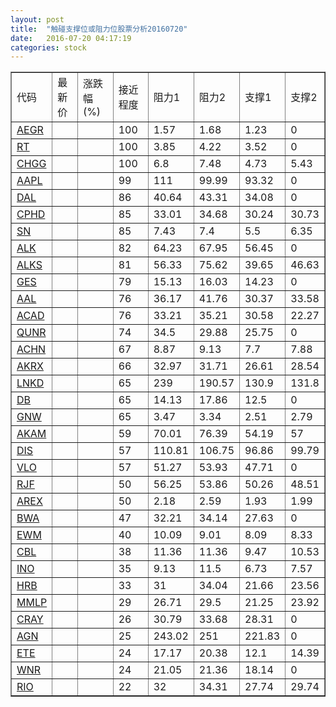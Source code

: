 ```yaml
---
layout: post
title:  "触碰支撑位或阻力位股票分析20160720"
date:   2016-07-20 04:17:19
categories: stock
---
```

<script type="text/javascript">
var stockList = []
stockList.push('gb_aegr');
stockList.push('gb_rt');
stockList.push('gb_chgg');
stockList.push('gb_aapl');
stockList.push('gb_dal');
stockList.push('gb_cphd');
stockList.push('gb_sn');
stockList.push('gb_alk');
stockList.push('gb_alks');
stockList.push('gb_ges');
stockList.push('gb_aal');
stockList.push('gb_acad');
stockList.push('gb_qunr');
stockList.push('gb_achn');
stockList.push('gb_akrx');
stockList.push('gb_lnkd');
stockList.push('gb_db');
stockList.push('gb_gnw');
stockList.push('gb_akam');
stockList.push('gb_dis');
stockList.push('gb_vlo');
stockList.push('gb_rjf');
stockList.push('gb_arex');
stockList.push('gb_bwa');
stockList.push('gb_ewm');
stockList.push('gb_cbl');
stockList.push('gb_ino');
stockList.push('gb_hrb');
stockList.push('gb_mmlp');
stockList.push('gb_cray');
stockList.push('gb_agn');
stockList.push('gb_ete');
stockList.push('gb_wnr');
stockList.push('gb_rio');
</script>
<table border="1">
 <tr>
 <td>代码</td>
 <td>最新价</td>
 <td>涨跌幅(%)</td>
 <td>接近程度</td>
 <td>阻力1</td>
 <td>阻力2</td>
 <td>支撑1</td>
 <td>支撑2</td>
</tr>
  <tr id="aegr" class="red">
  <td><a href="http://stock.finance.sina.com.cn/usstock/quotes/AEGR.html" target="_blank">AEGR</a></td><td></td><td></td><td>100</td><td>1.57</td><td>1.68</td><td>1.23</td><td>0</td></tr>
  <tr id="rt" class="red">
  <td><a href="http://stock.finance.sina.com.cn/usstock/quotes/RT.html" target="_blank">RT</a></td><td></td><td></td><td>100</td><td>3.85</td><td>4.22</td><td>3.52</td><td>0</td></tr>
  <tr id="chgg" class="green">
  <td><a href="http://stock.finance.sina.com.cn/usstock/quotes/CHGG.html" target="_blank">CHGG</a></td><td></td><td></td><td>100</td><td>6.8</td><td>7.48</td><td>4.73</td><td>5.43</td></tr>
  <tr id="aapl" class="red">
  <td><a href="http://stock.finance.sina.com.cn/usstock/quotes/AAPL.html" target="_blank">AAPL</a></td><td></td><td></td><td>99</td><td>111</td><td>99.99</td><td>93.32</td><td>0</td></tr>
  <tr id="dal" class="red">
  <td><a href="http://stock.finance.sina.com.cn/usstock/quotes/DAL.html" target="_blank">DAL</a></td><td></td><td></td><td>86</td><td>40.64</td><td>43.31</td><td>34.08</td><td>0</td></tr>
  <tr id="cphd" class="red">
  <td><a href="http://stock.finance.sina.com.cn/usstock/quotes/CPHD.html" target="_blank">CPHD</a></td><td></td><td></td><td>85</td><td>33.01</td><td>34.68</td><td>30.24</td><td>30.73</td></tr>
  <tr id="sn" class="green">
  <td><a href="http://stock.finance.sina.com.cn/usstock/quotes/SN.html" target="_blank">SN</a></td><td></td><td></td><td>85</td><td>7.43</td><td>7.4</td><td>5.5</td><td>6.35</td></tr>
  <tr id="alk" class="red">
  <td><a href="http://stock.finance.sina.com.cn/usstock/quotes/ALK.html" target="_blank">ALK</a></td><td></td><td></td><td>82</td><td>64.23</td><td>67.95</td><td>56.45</td><td>0</td></tr>
  <tr id="alks" class="green">
  <td><a href="http://stock.finance.sina.com.cn/usstock/quotes/ALKS.html" target="_blank">ALKS</a></td><td></td><td></td><td>81</td><td>56.33</td><td>75.62</td><td>39.65</td><td>46.63</td></tr>
  <tr id="ges" class="green">
  <td><a href="http://stock.finance.sina.com.cn/usstock/quotes/GES.html" target="_blank">GES</a></td><td></td><td></td><td>79</td><td>15.13</td><td>16.03</td><td>14.23</td><td>0</td></tr>
  <tr id="aal" class="red">
  <td><a href="http://stock.finance.sina.com.cn/usstock/quotes/AAL.html" target="_blank">AAL</a></td><td></td><td></td><td>76</td><td>36.17</td><td>41.76</td><td>30.37</td><td>33.58</td></tr>
  <tr id="acad" class="red">
  <td><a href="http://stock.finance.sina.com.cn/usstock/quotes/ACAD.html" target="_blank">ACAD</a></td><td></td><td></td><td>76</td><td>33.21</td><td>35.21</td><td>30.58</td><td>22.27</td></tr>
  <tr id="qunr" class="green">
  <td><a href="http://stock.finance.sina.com.cn/usstock/quotes/QUNR.html" target="_blank">QUNR</a></td><td></td><td></td><td>74</td><td>34.5</td><td>29.88</td><td>25.75</td><td>0</td></tr>
  <tr id="achn" class="red">
  <td><a href="http://stock.finance.sina.com.cn/usstock/quotes/ACHN.html" target="_blank">ACHN</a></td><td></td><td></td><td>67</td><td>8.87</td><td>9.13</td><td>7.7</td><td>7.88</td></tr>
  <tr id="akrx" class="red">
  <td><a href="http://stock.finance.sina.com.cn/usstock/quotes/AKRX.html" target="_blank">AKRX</a></td><td></td><td></td><td>66</td><td>32.97</td><td>31.71</td><td>26.61</td><td>28.54</td></tr>
  <tr id="lnkd" class="red">
  <td><a href="http://stock.finance.sina.com.cn/usstock/quotes/LNKD.html" target="_blank">LNKD</a></td><td></td><td></td><td>65</td><td>239</td><td>190.57</td><td>130.9</td><td>131.8</td></tr>
  <tr id="db" class="red">
  <td><a href="http://stock.finance.sina.com.cn/usstock/quotes/DB.html" target="_blank">DB</a></td><td></td><td></td><td>65</td><td>14.13</td><td>17.86</td><td>12.5</td><td>0</td></tr>
  <tr id="gnw" class="green">
  <td><a href="http://stock.finance.sina.com.cn/usstock/quotes/GNW.html" target="_blank">GNW</a></td><td></td><td></td><td>65</td><td>3.47</td><td>3.34</td><td>2.51</td><td>2.79</td></tr>
  <tr id="akam" class="green">
  <td><a href="http://stock.finance.sina.com.cn/usstock/quotes/AKAM.html" target="_blank">AKAM</a></td><td></td><td></td><td>59</td><td>70.01</td><td>76.39</td><td>54.19</td><td>57</td></tr>
  <tr id="dis" class="green">
  <td><a href="http://stock.finance.sina.com.cn/usstock/quotes/DIS.html" target="_blank">DIS</a></td><td></td><td></td><td>57</td><td>110.81</td><td>106.75</td><td>96.86</td><td>99.79</td></tr>
  <tr id="vlo" class="red">
  <td><a href="http://stock.finance.sina.com.cn/usstock/quotes/VLO.html" target="_blank">VLO</a></td><td></td><td></td><td>57</td><td>51.27</td><td>53.93</td><td>47.71</td><td>0</td></tr>
  <tr id="rjf" class="red">
  <td><a href="http://stock.finance.sina.com.cn/usstock/quotes/RJF.html" target="_blank">RJF</a></td><td></td><td></td><td>50</td><td>56.25</td><td>53.86</td><td>50.26</td><td>48.51</td></tr>
  <tr id="arex" class="green">
  <td><a href="http://stock.finance.sina.com.cn/usstock/quotes/AREX.html" target="_blank">AREX</a></td><td></td><td></td><td>50</td><td>2.18</td><td>2.59</td><td>1.93</td><td>1.99</td></tr>
  <tr id="bwa" class="red">
  <td><a href="http://stock.finance.sina.com.cn/usstock/quotes/BWA.html" target="_blank">BWA</a></td><td></td><td></td><td>47</td><td>32.21</td><td>34.14</td><td>27.63</td><td>0</td></tr>
  <tr id="ewm" class="green">
  <td><a href="http://stock.finance.sina.com.cn/usstock/quotes/EWM.html" target="_blank">EWM</a></td><td></td><td></td><td>40</td><td>10.09</td><td>9.01</td><td>8.09</td><td>8.33</td></tr>
  <tr id="cbl" class="red">
  <td><a href="http://stock.finance.sina.com.cn/usstock/quotes/CBL.html" target="_blank">CBL</a></td><td></td><td></td><td>38</td><td>11.36</td><td>11.36</td><td>9.47</td><td>10.53</td></tr>
  <tr id="ino" class="red">
  <td><a href="http://stock.finance.sina.com.cn/usstock/quotes/INO.html" target="_blank">INO</a></td><td></td><td></td><td>35</td><td>9.13</td><td>11.5</td><td>6.73</td><td>7.57</td></tr>
  <tr id="hrb" class="green">
  <td><a href="http://stock.finance.sina.com.cn/usstock/quotes/HRB.html" target="_blank">HRB</a></td><td></td><td></td><td>33</td><td>31</td><td>34.04</td><td>21.66</td><td>23.56</td></tr>
  <tr id="mmlp" class="green">
  <td><a href="http://stock.finance.sina.com.cn/usstock/quotes/MMLP.html" target="_blank">MMLP</a></td><td></td><td></td><td>29</td><td>26.71</td><td>29.5</td><td>21.25</td><td>23.92</td></tr>
  <tr id="cray" class="red">
  <td><a href="http://stock.finance.sina.com.cn/usstock/quotes/CRAY.html" target="_blank">CRAY</a></td><td></td><td></td><td>26</td><td>30.79</td><td>33.68</td><td>28.31</td><td>0</td></tr>
  <tr id="agn" class="red">
  <td><a href="http://stock.finance.sina.com.cn/usstock/quotes/AGN.html" target="_blank">AGN</a></td><td></td><td></td><td>25</td><td>243.02</td><td>251</td><td>221.83</td><td>0</td></tr>
  <tr id="ete" class="red">
  <td><a href="http://stock.finance.sina.com.cn/usstock/quotes/ETE.html" target="_blank">ETE</a></td><td></td><td></td><td>24</td><td>17.17</td><td>20.38</td><td>12.1</td><td>14.39</td></tr>
  <tr id="wnr" class="red">
  <td><a href="http://stock.finance.sina.com.cn/usstock/quotes/WNR.html" target="_blank">WNR</a></td><td></td><td></td><td>24</td><td>21.05</td><td>21.36</td><td>18.14</td><td>0</td></tr>
  <tr id="rio" class="red">
  <td><a href="http://stock.finance.sina.com.cn/usstock/quotes/RIO.html" target="_blank">RIO</a></td><td></td><td></td><td>22</td><td>32</td><td>34.31</td><td>27.74</td><td>29.74</td></tr>
</table>
